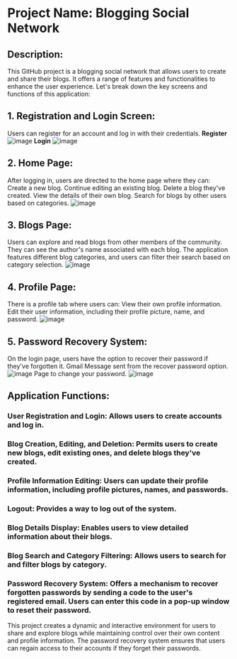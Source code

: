 # Project Name: Blogging Social Network

## Description:
This GitHub project is a blogging social network that allows users to create and share their blogs. It offers a range of features and functionalities to enhance the user experience. Let's break down the key screens and functions of this application:


## 1. Registration and Login Screen:

Users can register for an account and log in with their credentials.
**Register**
![image](https://github.com/Gestoso/BlogProject/assets/93004344/8c64b507-7b49-437e-b336-dce7dcced08e)
**Login**
![image](https://github.com/Gestoso/BlogProject/assets/93004344/db90dc5f-ed58-4e9b-b4e2-aade7d418189)


## 2. Home Page:

After logging in, users are directed to the home page where they can:
Create a new blog.
Continue editing an existing blog.
Delete a blog they've created.
View the details of their own blog.
Search for blogs by other users based on categories.
![image](https://github.com/Gestoso/BlogProject/assets/93004344/6cd36519-9315-48c5-a1fd-0eccff356adc)


## 3. Blogs Page:

Users can explore and read blogs from other members of the community.
They can see the author's name associated with each blog.
The application features different blog categories, and users can filter their search based on category selection.
![image](https://github.com/Gestoso/BlogProject/assets/93004344/6cca84a1-f1f2-4efa-8266-cf729d28ce8f)


## 4. Profile Page:

There is a profile tab where users can:
View their own profile information.
Edit their user information, including their profile picture, name, and password.
![image](https://github.com/Gestoso/BlogProject/assets/93004344/b43618c5-0133-4c76-8971-f0020bba2cdc)


## 5. Password Recovery System:

On the login page, users have the option to recover their password if they've forgotten it.
Gmail Message sent from the recover password option.
![image](https://github.com/Gestoso/BlogProject/assets/93004344/705df93f-028f-4683-a70d-338ba99abb86)
Page to change your password.
![image](https://github.com/Gestoso/BlogProject/assets/93004344/382ffdcd-a0d0-4475-9701-0d509336e2d7)


## Application Functions:

### User Registration and Login: Allows users to create accounts and log in.
### Blog Creation, Editing, and Deletion: Permits users to create new blogs, edit existing ones, and delete blogs they've created.
### Profile Information Editing: Users can update their profile information, including profile pictures, names, and passwords.
### Logout: Provides a way to log out of the system.
### Blog Details Display: Enables users to view detailed information about their blogs.
### Blog Search and Category Filtering: Allows users to search for and filter blogs by category.
### Password Recovery System: Offers a mechanism to recover forgotten passwords by sending a code to the user's registered email. Users can enter this code in a pop-up window to reset their password.
This project creates a dynamic and interactive environment for users to share and explore blogs while maintaining control over their own content and profile information. The password recovery system ensures that users can regain access to their accounts if they forget their passwords.
